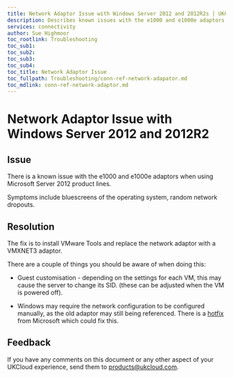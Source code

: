 ```yaml
---
title: Network Adaptor Issue with Windows Server 2012 and 2012R2s | UKCloud Ltd
description: Describes known issues with the e1000 and e1000e adaptors when using Microsoft Server 2012
services: connectivity
author: Sue Highmoor
toc_rootlink: Troubleshooting
toc_sub1: 
toc_sub2:
toc_sub3:
toc_sub4:
toc_title: Network Adaptor Issue
toc_fullpath: Troubleshooting/conn-ref-network-adapator.md
toc_mdlink: conn-ref-network-adaptor.md
---
```


# Network Adaptor Issue with Windows Server 2012 and 2012R2

## Issue

There is a known issue with the e1000 and e1000e adaptors when using Microsoft Server 2012 product lines.

Symptoms include bluescreens of the operating system, random network dropouts.

## Resolution

The fix is to install VMware Tools and replace the network adaptor with a VMXNET3 adaptor.

There are a couple of things you should be aware of when doing this:

- Guest customisation - depending on the settings for each VM, this may cause the server to change its SID. (these can be adjusted when the VM is powered off).

- Windows may require the network configuration to be configured manually, as the old adaptor may still being referenced. There is a [hotfix](http://support.microsoft.com/kb/2526142) from Microsoft which could fix this.

## Feedback

If you have any comments on this document or any other aspect of your UKCloud experience, send them to <products@ukcloud.com>.